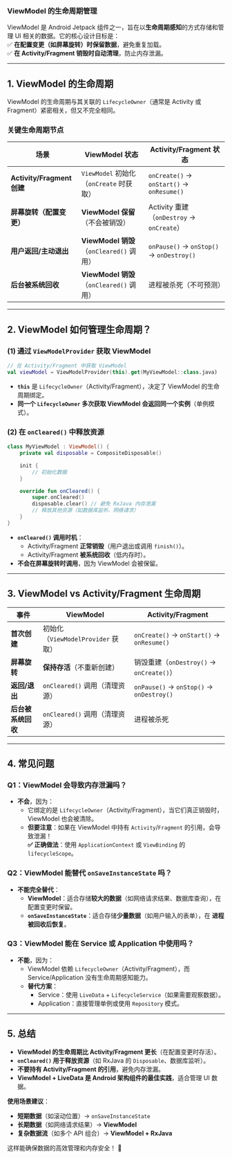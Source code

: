 ### **ViewModel 的生命周期管理**

ViewModel 是 Android Jetpack 组件之一，旨在以**生命周期感知**的方式存储和管理 UI 相关的数据。它的核心设计目标是：  
✅ **在配置变更（如屏幕旋转）时保留数据**，避免重复加载。  
✅ **在 Activity/Fragment 销毁时自动清理**，防止内存泄漏。  

---

## **1. ViewModel 的生命周期**
ViewModel 的生命周期与其关联的 `LifecycleOwner`（通常是 Activity 或 Fragment）紧密相关，但又不完全相同。  

### **关键生命周期节点**
| **场景**                     | **ViewModel 状态**                     | **Activity/Fragment 状态**          |
|-----------------------------|---------------------------------------|------------------------------------|
| **Activity/Fragment 创建**   | `ViewModel` 初始化（`onCreate` 时获取）| `onCreate()` → `onStart()` → `onResume()` |
| **屏幕旋转（配置变更）**     | **ViewModel 保留**（不会被销毁）       | Activity 重建（`onDestroy` → `onCreate`） |
| **用户返回/主动退出**        | **ViewModel 销毁**（`onCleared()` 调用）| `onPause()` → `onStop()` → `onDestroy()` |
| **后台被系统回收**           | **ViewModel 销毁**（`onCleared()` 调用）| 进程被杀死（不可预测）              |

---

## **2. ViewModel 如何管理生命周期？**
### **(1) 通过 `ViewModelProvider` 获取 ViewModel**
```kotlin
// 在 Activity/Fragment 中获取 ViewModel
val viewModel = ViewModelProvider(this).get(MyViewModel::class.java)
```
- **`this`** 是 `LifecycleOwner`（Activity/Fragment），决定了 ViewModel 的生命周期绑定。  
- **同一个 `LifecycleOwner` 多次获取 ViewModel 会返回同一个实例**（单例模式）。  

### **(2) 在 `onCleared()` 中释放资源**
```kotlin
class MyViewModel : ViewModel() {
    private val disposable = CompositeDisposable()

    init {
        // 初始化数据
    }

    override fun onCleared() {
        super.onCleared()
        disposable.clear() // 避免 RxJava 内存泄漏
        // 释放其他资源（如数据库监听、网络请求）
    }
}
```
- **`onCleared()` 调用时机**：
  - Activity/Fragment **正常销毁**（用户退出或调用 `finish()`）。
  - Activity/Fragment **被系统回收**（低内存时）。
- **不会在屏幕旋转时调用**，因为 ViewModel 会被保留。

---

## **3. ViewModel vs Activity/Fragment 生命周期**
| **事件**                | **ViewModel**                         | **Activity/Fragment**               |
|-------------------------|--------------------------------------|-------------------------------------|
| **首次创建**            | 初始化（`ViewModelProvider` 获取）    | `onCreate()` → `onStart()` → `onResume()` |
| **屏幕旋转**            | **保持存活**（不重新创建）            | 销毁重建（`onDestroy()` → `onCreate()`） |
| **返回/退出**           | `onCleared()` 调用（清理资源）        | `onPause()` → `onStop()` → `onDestroy()` |
| **后台被系统回收**       | `onCleared()` 调用（清理资源）        | 进程被杀死                          |

---

## **4. 常见问题**
### **Q1：ViewModel 会导致内存泄漏吗？**
- **不会**，因为：
  - 它绑定的是 `LifecycleOwner`（Activity/Fragment），当它们真正销毁时，ViewModel 也会被清除。
  - **但要注意**：如果在 ViewModel 中持有 `Activity`/`Fragment` 的引用，会导致泄漏！  
  **✅ 正确做法**：使用 `ApplicationContext` 或 `ViewBinding` 的 `lifecycleScope`。

### **Q2：ViewModel 能替代 `onSaveInstanceState` 吗？**
- **不能完全替代**：
  - **ViewModel**：适合存储**较大的数据**（如网络请求结果、数据库查询），在配置变更时保留。
  - **`onSaveInstanceState`**：适合存储**少量数据**（如用户输入的表单），在 **进程被回收后恢复**。

### **Q3：ViewModel 能在 Service 或 Application 中使用吗？**
- **不能**，因为：
  - ViewModel 依赖 `LifecycleOwner`（Activity/Fragment），而 Service/Application 没有生命周期感知能力。
  - **替代方案**：
    - Service：使用 `LiveData` + `LifecycleService`（如果需要观察数据）。
    - Application：直接管理单例或使用 `Repository` 模式。

---

## **5. 总结**
- **ViewModel 的生命周期比 Activity/Fragment 更长**（在配置变更时存活）。  
- **`onCleared()` 用于释放资源**（如 RxJava 的 `Disposable`、数据库监听）。  
- **不要持有 Activity/Fragment 的引用**，避免内存泄漏。  
- **ViewModel + LiveData 是 Android 架构组件的最佳实践**，适合管理 UI 数据。  

**使用场景建议**：
- **短期数据**（如滚动位置）→ `onSaveInstanceState`  
- **长期数据**（如网络请求结果）→ **ViewModel**  
- **复杂数据流**（如多个 API 组合）→ **ViewModel + RxJava**  

这样能确保数据的高效管理和内存安全！ 🚀